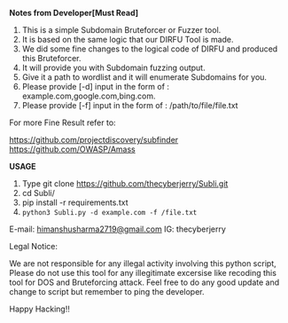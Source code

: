 ********************Notes from Developer[Must Read]********************

1. This is a simple Subdomain Bruteforcer or Fuzzer tool.
2. It is based on the same logic that our DIRFU Tool is made.
3. We did some fine changes to the logical code of DIRFU and produced this Bruteforcer.
4. It will provide you with Subdomain fuzzing output.
5. Give it a path to wordlist and it will enumerate Subdomains for you.
6. Please provide [-d] input in the form of : example.com,google.com,bing.com.
7. Please provide [-f] input in the form of : /path/to/file/file.txt

For more Fine Result refer to:

https://github.com/projectdiscovery/subfinder
https://github.com/OWASP/Amass

**USAGE**
1. Type git clone https://github.com/thecyberjerry/Subli.git
2. cd Subli/
3. pip install -r requirements.txt 
4. `python3 Subli.py -d example.com -f /file.txt`


E-mail: himanshusharma2719@gmail.com
IG: thecyberjerry

Legal Notice: 

We are not responsible for any illegal activity involving this python script, Please do not use this tool for any illegitimate
excersise like recoding this tool for DOS and Bruteforcing attack.
Feel free to do any good update and change to script but remember to ping the developer.

Happy Hacking!!
